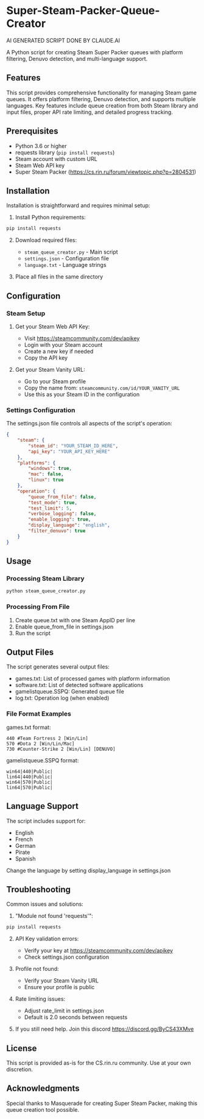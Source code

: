 # Super-Steam-Packer-Queue-Creator
AI GENERATED SCRIPT DONE BY CLAUDE.AI

A Python script for creating Steam Super Packer queues with platform filtering, Denuvo detection, and multi-language support.

## Features

This script provides comprehensive functionality for managing Steam game queues. It offers platform filtering, Denuvo detection, and supports multiple languages. Key features include queue creation from both Steam library and input files, proper API rate limiting, and detailed progress tracking.

## Prerequisites

- Python 3.6 or higher
- requests library (`pip install requests`)
- Steam account with custom URL
- Steam Web API key
- Super Steam Packer (https://cs.rin.ru/forum/viewtopic.php?p=2804531)

## Installation

Installation is straightforward and requires minimal setup:

1. Install Python requirements:
```bash
pip install requests
```

2. Download required files:
   - `steam_queue_creator.py` - Main script
   - `settings.json` - Configuration file
   - `language.txt` - Language strings

3. Place all files in the same directory

## Configuration

### Steam Setup

1. Get your Steam Web API Key:
   - Visit https://steamcommunity.com/dev/apikey
   - Login with your Steam account
   - Create a new key if needed
   - Copy the API key

2. Get your Steam Vanity URL:
   - Go to your Steam profile
   - Copy the name from: `steamcommunity.com/id/YOUR_VANITY_URL`
   - Use this as your Steam ID in the configuration

### Settings Configuration

The settings.json file controls all aspects of the script's operation:

```json
{
    "steam": {
        "steam_id": "YOUR_STEAM_ID_HERE",
        "api_key": "YOUR_API_KEY_HERE"
    },
    "platforms": {
        "windows": true,
        "mac": false,
        "linux": true
    },
    "operation": {
        "queue_from_file": false,
        "test_mode": true,
        "test_limit": 5,
        "verbose_logging": false,
        "enable_logging": true,
        "display_language": "english",
        "filter_denuvo": true
    }
}
```

## Usage

### Processing Steam Library
```bash
python steam_queue_creator.py
```

### Processing From File
1. Create queue.txt with one Steam AppID per line
2. Enable queue_from_file in settings.json
3. Run the script

## Output Files

The script generates several output files:

- games.txt: List of processed games with platform information
- software.txt: List of detected software applications
- gamelistqueue.SSPQ: Generated queue file
- log.txt: Operation log (when enabled)

### File Format Examples

games.txt format:
```
440 #Team Fortress 2 [Win/Lin]
570 #Dota 2 [Win/Lin/Mac]
730 #Counter-Strike 2 [Win/Lin] [DENUVO]
```

gamelistqueue.SSPQ format:
```
win64|440|Public|
lin64|440|Public|
win64|570|Public|
lin64|570|Public|
```

## Language Support

The script includes support for:
- English
- French
- German
- Pirate
- Spanish

Change the language by setting display_language in settings.json

## Troubleshooting

Common issues and solutions:

1. "Module not found 'requests'":
```bash
pip install requests
```

2. API Key validation errors:
   - Verify your key at https://steamcommunity.com/dev/apikey
   - Check settings.json configuration

3. Profile not found:
   - Verify your Steam Vanity URL
   - Ensure your profile is public

4. Rate limiting issues:
   - Adjust rate_limit in settings.json
   - Default is 2.0 seconds between requests
5. If you still need help. Join this discord https://discord.gg/ByCS43XMve 

## License

This script is provided as-is for the CS.rin.ru community. Use at your own discretion.

## Acknowledgments

Special thanks to Masquerade for creating Super Steam Packer, making this queue creation tool possible.
